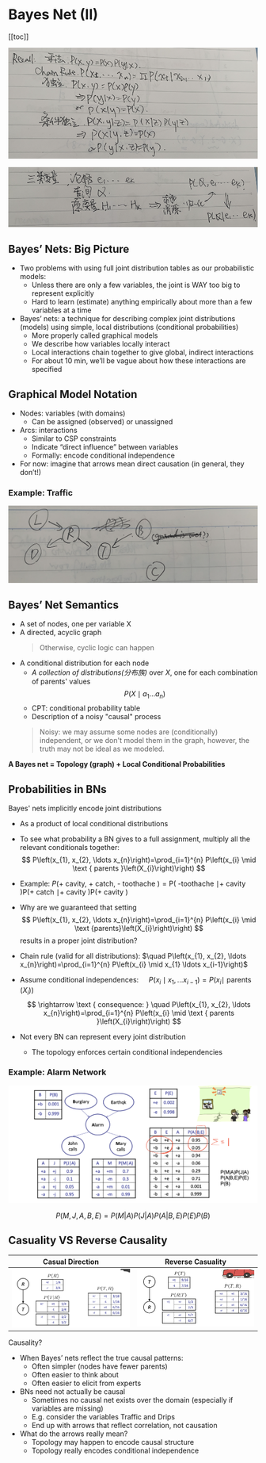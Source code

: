 # Bayes Net (II)

<!-----
title: 【Artificial Intellignece】Bayes Net (II)
url: ai-bn2
date: 2020-11-13 10:23:01
tags: 
- Artificial Intelligence

categories: 
- Courses

----->

<!--more-->

[[toc]]

![](./img/11-13-10-27-59.png)

![](./img/11-13-10-28-06.png)


## Bayes’ Nets: Big Picture
- Two problems with using full joint distribution tables as our probabilistic models:
  - Unless there are only a few variables, the joint is WAY too big to represent explicitly
  - Hard to learn (estimate) anything empirically about more than a few variables at a time
- Bayes’ nets: a technique for describing complex joint distributions (models) using simple, local distributions (conditional probabilities)
  - More properly called graphical models
  - We describe how variables locally interact
  - Local interactions chain together to give global, indirect interactions
  - For about 10 min, we’ll be vague about how these interactions are specified

## Graphical Model Notation
- Nodes: variables (with domains)
  - Can be assigned (observed) or unassigned
- Arcs: interactions
  - Similar to CSP constraints
  - Indicate “direct influence” between variables 
  - Formally: encode conditional independence
- For now: imagine that arrows mean direct causation (in general, they don’t!)


### Example: Traffic

![](./img/11-13-10-29-01.png)

## Bayes’ Net Semantics

- A set of nodes, one per variable X
- A directed, acyclic graph
  > Otherwise, cyclic logic can happen
- A conditional distribution for each node
  - _A collection of distributions(分布族)_ over $X,$ one for each combination of parents' values
    $$
    P\left(X \mid a_{1} \ldots a_{n}\right)
    $$
  - CPT: conditional probability table
  - Description of a noisy "causal" process
  > Noisy: we may assume some nodes are (conditionally) independent, or we don't model them in the graph, however, the truth may not be ideal as we modeled.

**A Bayes net = Topology (graph) + Local Conditional Probabilities**

## Probabilities in BNs

Bayes' nets implicitly encode joint distributions
- As a product of local conditional distributions
- To see what probability a BN gives to a full assignment, multiply all the relevant conditionals together:
$$
P\left(x_{1}, x_{2}, \ldots x_{n}\right)=\prod_{i=1}^{n} P\left(x_{i} \mid \text { parents }\left(X_{i}\right)\right)
$$
- Example:
$P(+$ cavity, $+$ catch, - toothache $) =\mathrm{P}($ -toothache $\mid+$ cavity $) \mathrm{P}(+$ catch $\mid+$ cavity $) \mathrm{P}(+$ cavity $)$

- Why are we guaranteed that setting
    $$
    P\left(x_{1}, x_{2}, \ldots x_{n}\right)=\prod_{i=1}^{n} P\left(x_{i} \mid \text {parents}\left(X_{i}\right)\right)
    $$
    results in a proper joint distribution?
- Chain rule (valid for all distributions): $\quad P\left(x_{1}, x_{2}, \ldots x_{n}\right)=\prod_{i=1}^{n} P\left(x_{i} \mid x_{1} \ldots x_{i-1}\right)$
- Assume conditional independences: $\quad P\left(x_{i} \mid x_{1}, \ldots x_{i-1}\right)=P\left(x_{i} \mid\right.$ parents $\left.\left(X_{i}\right)\right)$
    $$
    \rightarrow \text { consequence: } \quad P\left(x_{1}, x_{2}, \ldots x_{n}\right)=\prod_{i=1}^{n} P\left(x_{i} \mid \text { parents }\left(X_{i}\right)\right)
    $$
- Not every BN can represent every joint distribution
  - The topology enforces certain conditional independencies


### Example: Alarm Network

![](./img/11-13-11-02-42.png)

$$
P(M,J,A,B,E) = P(M|A)P(J|A)P(A|B,E)P(E)P(B)
$$

## Casuality VS Reverse Causality

| Casual Direction | Reverse Casuality |
| ---------------- | ----------------- |
| ![](./img/11-13-11-05-17.png) | ![](./img/11-13-11-05-24.png) |

Causality?
- When Bayes’ nets reflect the true causal patterns:
  - Often simpler (nodes have fewer parents) 
  - Often easier to think about
  - Often easier to elicit from experts
- BNs need not actually be causal
  - Sometimes no causal net exists over the domain (especially if variables are missing)
  - E.g. consider the variables Traffic and Drips
  - End up with arrows that reflect correlation, not causation
- What do the arrows really mean?
  - Topology may happen to encode causal structure 
  - Topology really encodes conditional independence
 